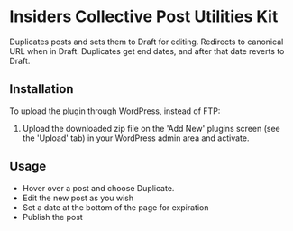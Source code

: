 # Insiders Collective Post Utilities Kit

Duplicates posts and sets them to Draft for editing. Redirects to canonical URL when in Draft. Duplicates get end dates, and after that date reverts to Draft.

## Installation

To upload the plugin through WordPress, instead of FTP:

1. Upload the downloaded zip file on the 'Add New' plugins screen (see the 'Upload' tab) in your WordPress admin area and activate.

## Usage
* Hover over a post and choose Duplicate.
* Edit the new post as you wish
* Set a date at the bottom of the page for expiration
* Publish the post
